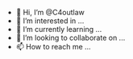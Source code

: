 - 👋 Hi, I’m @C4outlaw
- 👀 I’m interested in ...
- 🌱 I’m currently learning ...
- 💞️ I’m looking to collaborate on ...
- 📫 How to reach me ...

<!---
C4outlaw/C4outlaw is a ✨ special ✨ repository because its `README.md` (this file) appears on your GitHub profile.
You can click the Preview link to take a look at your changes.
--->
